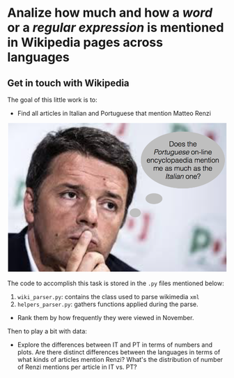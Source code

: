# Analize how much and how a *word* or a *regular expression* is mentioned in Wikipedia pages across languages
## Get in touch with Wikipedia 

The goal of this little work is to:

* Find all articles in Italian and Portuguese that mention Matteo Renzi

![](matteo_renzi.png?raw=true)

The code to accomplish this task is stored in the `.py` files mentioned below:

1. `wiki_parser.py`: contains the class used to parse wikimedia `xml`
2. `helpers_parser.py`: gathers functions applied during the parse. 

* Rank them by how frequently they were viewed in November.


Then to play a bit with data:

* Explore the differences between IT and PT in terms of numbers and plots. Are there distinct differences between the languages in terms of what kinds of articles mention Renzi? What's the distribution of number of Renzi mentions per article in IT vs. PT? 